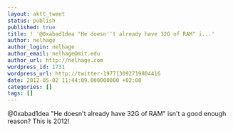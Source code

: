 ```yaml
---
layout: aktt_tweet
status: publish
published: true
title: ! '@0xabad1dea "He doesn''t already have 32G of RAM" i...'
author: nelhage
author_login: nelhage
author_email: nelhage@mit.edu
author_url: http://nelhage.com
wordpress_id: 1731
wordpress_url: http://twitter-197713092719804416
date: 2012-05-02 11:44:09.000000000 +02:00
categories: []
tags: []
---
```

@0xabad1dea "He doesn't already have 32G of RAM" isn't a good enough reason? This is 2012!
